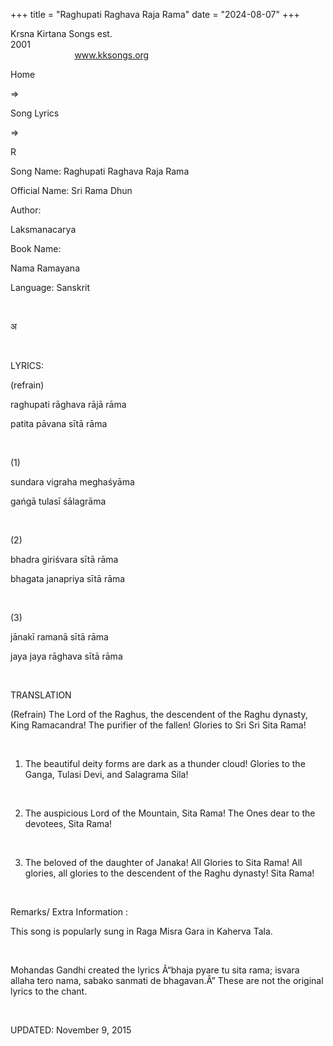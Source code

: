 +++ 
title = "Raghupati Raghava Raja Rama"
date = "2024-08-07"
+++

Krsna Kirtana Songs est.
2001                                                                                                                                    
            
www.kksongs.org








Home
 
⇒
 
Song Lyrics
 
⇒
 
R


Song
Name: Raghupati Raghava Raja Rama


Official
Name: Sri Rama Dhun


Author:


Laksmanacarya


Book Name:
 
Nama
 Ramayana


Language: 
Sanskrit


 








अ








 


LYRICS:


(refrain)


raghupati
rāghava rājā rāma


patita
pāvana sītā rāma


 


(1)


sundara
vigraha meghaśyāma


gańgā
tulasī śālagrāma


 


(2)


bhadra
giriśvara sītā rāma


bhagata
janapriya sītā rāma


 


(3)


jānakī
ramanā sītā rāma


jaya jaya
rāghava sītā rāma


 


TRANSLATION



(Refrain)
The Lord of the Raghus, the descendent of the Raghu dynasty, King Ramacandra!
The purifier of the fallen! Glories to Sri Sri Sita Rama!


 


1) The
beautiful deity forms are dark as a thunder cloud! Glories to the Ganga, Tulasi
Devi, and Salagrama Sila!


 


2) The
auspicious Lord of the Mountain, Sita Rama! The Ones dear to the devotees, Sita
Rama!


 


3) The
beloved of the daughter of Janaka! All Glories to Sita Rama! All glories, all
glories to the descendent of the Raghu dynasty! Sita Rama!


 


Remarks/ Extra Information
: 


This
song is popularly sung in Raga Misra Gara in Kaherva Tala.


 


Mohandas
Gandhi created the lyrics Â“bhaja pyare tu sita rama; isvara allaha tero nama,
sabako sanmati de bhagavan.Â” These are not the original lyrics to the chant.


 


UPDATED:
 November 9, 2015